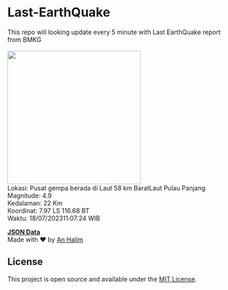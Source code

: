 # Last-EarthQuake
This repo will looking update every 5 minute with Last EarthQuake report from BMKG
<br>
<br>
<img src="https://static.bmkg.go.id/20230718110724.mmi.jpg" width="300"/>
<br>
Lokasi: Pusat gempa berada di Laut 58 km BaratLaut Pulau Panjang <br>
Magnitude: 4.9 <br>
Kedalaman: 22 Km <br>
Koordinat: 7.97 LS 116.68 BT <br>
Waktu: 18/07/202311:07:24 WIB <br>

<a href="./data/data.json">**JSON Data**</a>
<br>
Made with ❤️ by <a href="https://github.com/an-halim">An Halim</a>
## License

This project is open source and available under the [MIT License](LICENSE).
